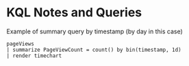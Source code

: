 # KQL Notes and Queries

Example of summary query by timestamp (by day in this case)
```
pageViews
| summarize PageViewCount = count() by bin(timestamp, 1d)
| render timechart 
```
